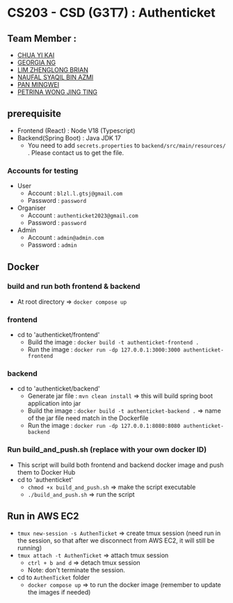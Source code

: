 # CS203 - CSD (G3T7) : Authenticket
## Team Member : 
- [CHUA YI KAI](https://github.com/ChuaYiKai)
- [GEORGIA NG](https://github.com/georgiaxng)
- [LIM ZHENGLONG BRIAN](https://github.com/Liseon617)
- [NAUFAL SYAQIL BIN AZMI](https://github.com/nafutofu)
- [PAN MINGWEI](https://github.com/xXxPMWxXx)
- [PETRINA WONG JING TING](https://github.com/petrinawjt)
## prerequisite
- Frontend (React) : Node V18 (Typescript)
- Backend(Spring Boot) : Java JDK 17 
  - You need to add `secrets.properties` to `backend/src/main/resources/` . Please contact us to get the file.
### Accounts for testing
- User
  - Account : `blzl.l.gtsj@gmail.com`
  - Password : `password`  
- Organiser
  - Account : `authenticket2023@gmail.com`
  - Password : `password`  
- Admin
  - Account : `admin@admin.com`
  - Password : `admin`   
## Docker
### build and run both frontend & backend
- At root directory => `docker compose up`
### frontend
- cd to 'authenticket/frontend'
  - Build the image : `docker build -t authenticket-frontend .`
  - Run the image : `docker run -dp 127.0.0.1:3000:3000 authenticket-frontend`

### backend
- cd to 'authenticket/backend'
  - Generate jar file : `mvn clean install`  => this will build spring boot application into jar
  - Build the image : `docker build -t authenticket-backend .` => name of the jar file need match in the Dockerfile
  - Run the image : `docker run -dp 127.0.0.1:8080:8080 authenticket-backend`

### Run build_and_push.sh (replace with your own docker ID)
- This script will build both frontend and backend docker image and push them to Docker Hub
- cd to 'authenticket'
  - `chmod +x build_and_push.sh` => make the script executable
  - `./build_and_push.sh` => run the script

## Run in AWS EC2
- `tmux new-session -s AuthenTicket` => create tmux session (need run in the session, so that after we disconnect from AWS EC2, it will still be running)
- `tmux attach -t AuthenTicket` => attach tmux session
  - `ctrl + b and d` => detach tmux session
  - Note: don't terminate the session.
- cd to `AuthenTicket` folder
  - `docker compose up` => to run the docker image (remember to update the images if needed)
